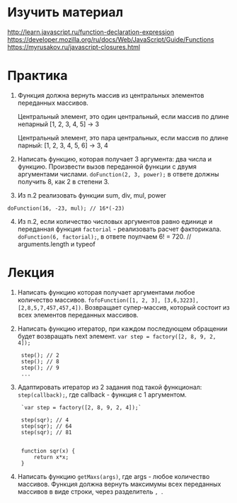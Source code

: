 # Изучить материал

http://learn.javascript.ru/function-declaration-expression
https://developer.mozilla.org/ru/docs/Web/JavaScript/Guide/Functions
https://myrusakov.ru/javascript-closures.html

# Практика

1) Функция должна вернуть массив из центральных элементов переданных массивов.

    Центральный элемент, это один центральный, если массив по длине непарный [1, 2, 3, 4, 5] -> 3

    Центральный элемент, это пара центральных, если массив по длине парный: [1, 2, 3, 4, 5, 6] -> 3, 4

2) Написать функцию, которая получает 3 аргумента: два числа и функцию. Произвести вызов переданной функции с двумя аргументами числами.
`doFunction(2, 3, power);` в ответе должны получить 8, как 2 в степени 3.

3) Из п.2 реализовать функции sum, div, mul, power

`doFunction(16, -23, mul); // 16*(-23)`

4) Из п.2, если количество числовых аргументов равно единице и переданная функция `factorial` - реализовать расчет факторикала. `doFunction(6, factorial);`, в ответе поулчаем 6! = 720. // arguments.length и typeof


# Лекция

1) Написать функцию которая получает аргументами любое количество массивов. `fofoFunction([1, 2, 3], [3,6,3223], [2,8,5,7,457,457,4])`. Возвращает супер-массив, который состоит из всех элементов переданных массивов.

2) Написать функцию итератор, при каждом последующем обращении будет возвращать next элемент.
        `var step = factory([2, 8, 9, 2, 4]);`

        step(); // 2
        step(); // 8
        step(); // 9
        ...

3) Адаптировать итератор из 2 задания под такой функционал: `step(callback);`, где callback - функция с 1 аргументом.

        `var step = factory([2, 8, 9, 2, 4]);`

        step(sqr); // 4
        step(sqr); // 64
        step(sqr); // 81


        function sqr(x) {
            return x*x;
        }

4) Написать функцию `getMaxs(args)`, где args - любое количество массивов. Функция должна вернуть максимумы всех переданных массивов в виде строки, через разделитель `, `.

  